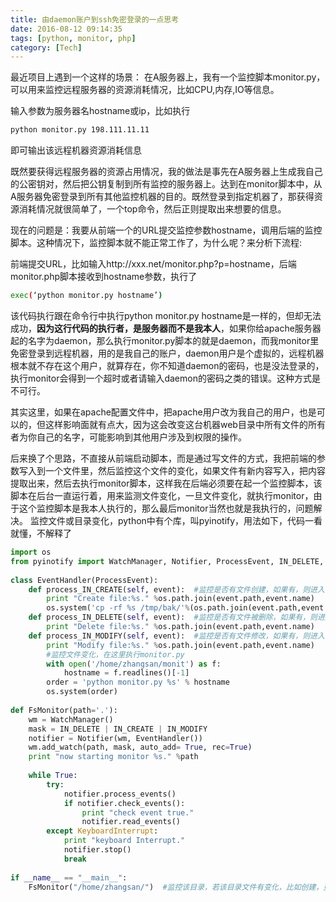 ```yaml
---
title: 由daemon账户到ssh免密登录的一点思考
date: 2016-08-12 09:14:35
tags: [python, monitor, php]
category: [Tech]
---
```


最近项目上遇到一个这样的场景：
在A服务器上，我有一个监控脚本monitor.py，可以用来监控远程服务器的资源消耗情况，比如CPU,内存,IO等信息。
<!--more-->

输入参数为服务器名hostname或ip，比如执行
```bash
python monitor.py 198.111.11.11
```
即可输出该远程机器资源消耗信息

既然要获得远程服务器的资源占用情况，我的做法是事先在A服务器上生成我自己的公密钥对，然后把公钥复制到所有监控的服务器上。达到在monitor脚本中，从A服务器免密登录到所有其他监控机器的目的。既然登录到指定机器了，那获得资源消耗情况就很简单了，一个top命令，然后正则提取出来想要的信息。

现在的问题是：我要从前端一个的URL提交监控参数hostname，调用后端的监控脚本。这种情况下，监控脚本就不能正常工作了，为什么呢？来分析下流程:

前端提交URL，比如输入http://xxx.net/monitor.php?p=hostname，后端monitor.php脚本接收到hostname参数，执行了
```bash
exec(‘python monitor.py hostname’)
```

该代码执行跟在命令行中执行python monitor.py hostname是一样的，但却无法成功，**因为这行代码的执行者，是服务器而不是我本人**，如果你给apache服务器起的名字为daemon，那么执行monitor.py脚本的就是daemon，而我monitor里免密登录到远程机器，用的是我自己的账户，daemon用户是个虚拟的，远程机器根本就不存在这个用户，就算存在，你不知道daemon的密码，也是没法登录的，执行monitor会得到一个超时或者请输入daemon的密码之类的错误。这种方式是不可行。

其实这里，如果在apache配置文件中，把apache用户改为我自己的用户，也是可以的，但这样影响面就有点大，因为这会改变这台机器web目录中所有文件的所有者为你自己的名字，可能影响到其他用户涉及到权限的操作。

后来换了个思路，不直接从前端启动脚本，而是通过写文件的方式，我把前端的参数写入到一个文件里，然后监控这个文件的变化，如果文件有新内容写入，把内容提取出来，然后去执行monitor脚本，这样我在后端必须要在起一个监控脚本，该脚本在后台一直运行着，用来监测文件变化，一旦文件变化，就执行monitor，由于这个监控脚本是我本人执行的，那么最后monitor当然也就是我执行的，问题解决。
监控文件或目录变化，python中有个库，叫pyinotify，用法如下，代码一看就懂，不解释了

```python
import os
from pyinotify import WatchManager, Notifier, ProcessEvent, IN_DELETE, IN_CREATE, IN_MODIFY
  
class EventHandler(ProcessEvent):
    def process_IN_CREATE(self, event):  #监控是否有文件创建，如果有，则进入该函数
        print "Create file:%s." %os.path.join(event.path,event.name)
        os.system('cp -rf %s /tmp/bak/'%(os.path.join(event.path,event.name)))
    def process_IN_DELETE(self, event):  #监控是否有文件被删除，如果有，则进入该函数
        print "Delete file:%s." %os.path.join(event.path,event.name)
    def process_IN_MODIFY(self, event):  #监控是否有文件修改，如果有，则进入该函数
        print "Modify file:%s." %os.path.join(event.path,event.name)
        #监控文件变化，在这里执行monitor.py
        with open('/home/zhangsan/monit') as f:
            hostname = f.readlines()[-1]
        order = 'python monitor.py %s' % hostname
        os.system(order)
  
def FsMonitor(path='.'):
    wm = WatchManager()
    mask = IN_DELETE | IN_CREATE | IN_MODIFY
    notifier = Notifier(wm, EventHandler())
    wm.add_watch(path, mask, auto_add= True, rec=True)
    print "now starting monitor %s." %path
  
    while True:
        try:
            notifier.process_events()
            if notifier.check_events():
                print "check event true."
                notifier.read_events()
        except KeyboardInterrupt:
            print "keyboard Interrupt."
            notifier.stop()
            break
  
if __name__ == "__main__":
    FsMonitor("/home/zhangsan/")  #监控该目录，若该目录文件有变化，比如创建，更改，删除，则会进入到相应处理事件

```

